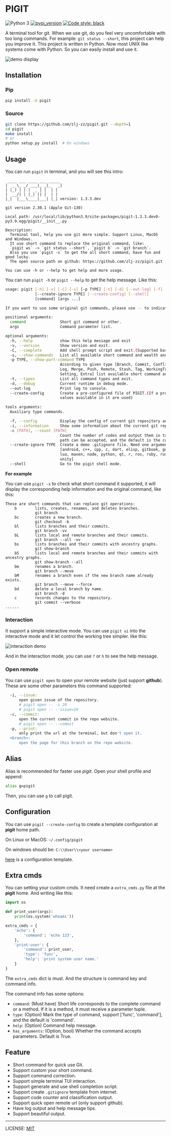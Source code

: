 # PIGIT

![Python 3](https://img.shields.io/badge/Python-v3.8%5E-green?logo=python)
[![pypi_version](https://img.shields.io/pypi/v/pigit?label=pypi)](https://pypi.org/project/pigit)
[![Code style: black](https://img.shields.io/badge/code%20style-black-000000.svg)](https://github.com/psf/black)

A terminal tool for git. When we use git, do you feel very uncomfortable with too long commands. For example: `git status --short`, this project can help you improve it. This project is written in Python. Now most UNIX like systems come with Python. So you can easily install and use it.

![demo display](./demo.gif)

## Installation

### Pip

```bash
pip install -U pigit
```

### Source

```bash
git clone https://github.com/zlj-zz/pigit.git --depth=1
cd pigit
make install
# or
python setup.py install  # On windows
```

## Usage

You can run `pigit` in terminal, and you will see this intro:

```
 ____ ___ ____ ___ _____
|  _ \_ _/ ___|_ _|_   _|
| |_) | | |  _ | |  | |
|  __/| | |_| || |  | |
|_|  |___\____|___| |_| version: 1.3.3.dev

git version 2.30.1 (Apple Git-130)

Local path: /usr/local/lib/python3.9/site-packages/pigit-1.3.3.dev0-py3.9.egg/pigit/__init__.py

Description:
  Terminal tool, help you use git more simple. Support Linux, MacOS and Windows.
  It use short command to replace the original command, like:
  `pigit ws` -> `git status --short`, `pigit b` -> `git branch`.
  Also you use `pigit -s` to get the all short command, have fun and good lucky.
  The open source path on github: https://github.com/zlj-zz/pigit.git

You can use -h or --help to get help and more usage.

```

You can run `pigit -h` or `pigit --help` to get the help message. Like this:

```bash
usage: pigit [-h] [-v] [-C] [-s] [-p TYPE] [-t] [-d] [--out-log] [-f] [-i] [-c [PATH]]
             [--create-ignore TYPE] [--create-config] [--shell]
             [command] [args ...]

If you want to use some original git commands, please use -- to indicate.

positional arguments:
  command               Short git command or other.
  args                  Command parameter list.

optional arguments:
  -h, --help            show this help message and exit
  -v, --version         Show version and exit.
  -C, --complete        Add shell prompt script and exit.(Supported bash, zsh, fish)
  -s, --show-commands   List all available short command and wealth and exit.
  -p TYPE, --show-part-command TYPE
                        According to given type [Branch, Commit, Conflict, Fetch, Index,
                        Log, Merge, Push, Remote, Stash, Tag, WorkingTree, Submodule,
                        Setting, Extra] list available short command and wealth and exit.
  -t, --types           List all command types and exit.
  -d, --debug           Current runtime in debug mode.
  --out-log             Print log to console.
  --create-config       Create a pre-configured file of PIGIT.(If a profile exists, the
                        values available in it are used)

tools arguments:
  Auxiliary type commands.

  -f, --config          Display the config of current git repository and exit.
  -i, --information     Show some information about the current git repository.
  -c [PATH], --count [PATH]
                        Count the number of codes and output them in tabular form.A given
                        path can be accepted, and the default is the current directory.
  --create-ignore TYPE  Create a demo .gitignore file. Need one argument, support:
                        [android, c++, cpp, c, dart, elisp, gitbook, go, java, kotlin,
                        lua, maven, node, python, qt, r, ros, ruby, rust, sass, swift,
                        unity]
  --shell               Go to the pigit shell mode.

```

**For example**

You can use `pigit -s` to check what short command it supported, it will display the corresponding help information and the original command, like this:

```
These are short commands that can replace git operations:
    b        lists, creates, renames, and deletes branches.
             git branch
    bc       creates a new branch.
             git checkout -b
    bl       lists branches and their commits.
             git branch -vv
    bL       lists local and remote branches and their commits.
             git branch --all -vv
    bs       lists branches and their commits with ancestry graphs.
             git show-branch
    bS       lists local and remote branches and their commits with ancestry graphs.
             git show-branch --all
    bm       renames a branch.
             git branch --move
    bM       renames a branch even if the new branch name already exists.
             git branch --move --force
    bd       delete a local branch by name.
             git branch -d
    c        records changes to the repository.
             git commit --verbose
......
```

### Interaction

It support a simple interactive mode. You can use `pigit ui` into the interactive mode and it let control the working tree simpler. like this:

![interaction demo](./interaction.gif)

And in the interaction mode, you can use `?` or `h` to see the help message.

### Open remote

You can use `pigit open` to open your remote website (just support **github**). These are some other parameters this command supported:

```bash
  -i, --issue:
      open given issue of the repository.
      # pigit open -- -i 20
      # pigit open -- --issue=20
  -c, --commit:
      open the current commit in the repo website.
      # pigit open -- --commit
  -p, --print:
      only print the url at the terminal, but don't open it.
  <branch>:
      open the page for this branch on the repo website.
```

## Alias

Alias is recommended for faster use _pigit_. Open your shell profile and append:

```bash
alias g=pigit
```

Then, you can use `g` to call pigit.

## Configuration

You can use `pigit --create-config` to create a template configuration at **pigit** home path.

On Linux or MacOS: `~/.config/pigit`

On windows should be: `C:\\User\\<your username>`

[here](./docs/pigit.conf) is a configuration template.

## Extra cmds

You can setting your custom cmds. It need create a `extra_cmds.py` file at the **pigit** home. And writing like this:

```python
import os

def print_user(args):
    print(os.system('whoami'))

extra_cmds = {
    'echo': {
        'command': 'echo 123',
    },
    'print-user': {
        'command': print_user,
        'type': 'func',
        'help': 'print system user name.'
    }
}
```

The `extra_cmds` dict is must. And the structure is command key and command info.

The command info has some options:

- `command`: (Must have) Short life corresponds to the complete command or a method. If it is a method, it must receive a parameter tuple.
- `type`: (Option) Mark the type of command, support ['func', 'command'], and the default is 'command'.
- `help`: (Option) Command help message.
- `has_arguments`: (Option, bool) Whether the command accepts parameters. Default is True.

## Feature

- Short command for quick use Git.
- Support custom your short command.
- Support command correction.
- Support simple terminal TUI interaction.
- Support generate and use shell completion script.
- Support create `.gitignore` template from internet.
- Support code counter and classification output.
- Support quick open remote url (only support github).
- Have log output and help message tips.
- Support beautiful output.

---

LICENSE: [MIT](./LICENSE)

